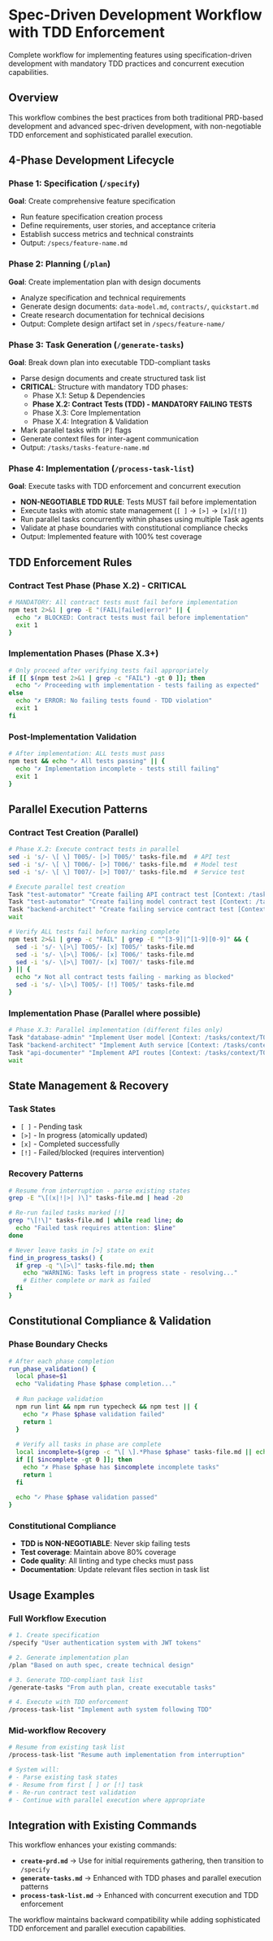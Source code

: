 # Spec-Driven Development Workflow with TDD Enforcement

Complete workflow for implementing features using specification-driven development with mandatory TDD practices and concurrent execution capabilities.

## Overview

This workflow combines the best practices from both traditional PRD-based development and advanced spec-driven development, with non-negotiable TDD enforcement and sophisticated parallel execution.

## 4-Phase Development Lifecycle

### Phase 1: Specification (`/specify`)
**Goal**: Create comprehensive feature specification
- Run feature specification creation process
- Define requirements, user stories, and acceptance criteria  
- Establish success metrics and technical constraints
- Output: `/specs/feature-name.md`

### Phase 2: Planning (`/plan`) 
**Goal**: Create implementation plan with design documents
- Analyze specification and technical requirements
- Generate design documents: `data-model.md`, `contracts/`, `quickstart.md`
- Create research documentation for technical decisions
- Output: Complete design artifact set in `/specs/feature-name/`

### Phase 3: Task Generation (`/generate-tasks`)
**Goal**: Break down plan into executable TDD-compliant tasks
- Parse design documents and create structured task list
- **CRITICAL**: Structure with mandatory TDD phases:
  - Phase X.1: Setup & Dependencies
  - **Phase X.2: Contract Tests (TDD) - MANDATORY FAILING TESTS** 
  - Phase X.3: Core Implementation
  - Phase X.4: Integration & Validation
- Mark parallel tasks with `[P]` flags
- Generate context files for inter-agent communication
- Output: `/tasks/tasks-feature-name.md`

### Phase 4: Implementation (`/process-task-list`)
**Goal**: Execute tasks with TDD enforcement and concurrent execution
- **NON-NEGOTIABLE TDD RULE**: Tests MUST fail before implementation
- Execute tasks with atomic state management (`[ ]` → `[>]` → `[x]`/`[!]`)
- Run parallel tasks concurrently within phases using multiple Task agents
- Validate at phase boundaries with constitutional compliance checks
- Output: Implemented feature with 100% test coverage

## TDD Enforcement Rules

### Contract Test Phase (Phase X.2) - CRITICAL
```bash
# MANDATORY: All contract tests must fail before implementation
npm test 2>&1 | grep -E "(FAIL|failed|error)" || {
  echo "✗ BLOCKED: Contract tests must fail before implementation"
  exit 1
}
```

### Implementation Phases (Phase X.3+)
```bash
# Only proceed after verifying tests fail appropriately
if [[ $(npm test 2>&1 | grep -c "FAIL") -gt 0 ]]; then
  echo "✓ Proceeding with implementation - tests failing as expected"
else
  echo "✗ ERROR: No failing tests found - TDD violation"
  exit 1
fi
```

### Post-Implementation Validation
```bash
# After implementation: ALL tests must pass
npm test && echo "✓ All tests passing" || {
  echo "✗ Implementation incomplete - tests still failing"
  exit 1
}
```

## Parallel Execution Patterns

### Contract Test Creation (Parallel)
```bash
# Phase X.2: Execute contract tests in parallel
sed -i 's/- \[ \] T005/- [>] T005/' tasks-file.md  # API test
sed -i 's/- \[ \] T006/- [>] T006/' tasks-file.md  # Model test  
sed -i 's/- \[ \] T007/- [>] T007/' tasks-file.md  # Service test

# Execute parallel test creation
Task "test-automator" "Create failing API contract test [Context: /tasks/context/T005_api_test.md]" &
Task "test-automator" "Create failing model contract test [Context: /tasks/context/T006_model_test.md]" &
Task "backend-architect" "Create failing service contract test [Context: /tasks/context/T007_service_test.md]" &
wait

# Verify ALL tests fail before marking complete
npm test 2>&1 | grep -c "FAIL" | grep -E "^[3-9]|^[1-9][0-9]" && {
  sed -i 's/- \[>\] T005/- [x] T005/' tasks-file.md
  sed -i 's/- \[>\] T006/- [x] T006/' tasks-file.md  
  sed -i 's/- \[>\] T007/- [x] T007/' tasks-file.md
} || {
  echo "✗ Not all contract tests failing - marking as blocked"
  sed -i 's/- \[>\] T005/- [!] T005/' tasks-file.md
}
```

### Implementation Phase (Parallel where possible)
```bash
# Phase X.3: Parallel implementation (different files only)
Task "database-admin" "Implement User model [Context: /tasks/context/T010_user_model.md]" &
Task "backend-architect" "Implement Auth service [Context: /tasks/context/T011_auth_service.md]" &  
Task "api-documenter" "Implement API routes [Context: /tasks/context/T012_api_routes.md]" &
wait
```

## State Management & Recovery

### Task States
- `[ ]` - Pending task
- `[>]` - In progress (atomically updated)
- `[x]` - Completed successfully
- `[!]` - Failed/blocked (requires intervention)

### Recovery Patterns
```bash
# Resume from interruption - parse existing states
grep -E "\[(x|!|>| )\]" tasks-file.md | head -20

# Re-run failed tasks marked [!]
grep "\[!\]" tasks-file.md | while read line; do
  echo "Failed task requires attention: $line"
done

# Never leave tasks in [>] state on exit
find_in_progress_tasks() {
  if grep -q "\[>\]" tasks-file.md; then
    echo "WARNING: Tasks left in progress state - resolving..."
    # Either complete or mark as failed
  fi
}
```

## Constitutional Compliance & Validation

### Phase Boundary Checks
```bash
# After each phase completion
run_phase_validation() {
  local phase=$1
  echo "Validating Phase $phase completion..."
  
  # Run package validation
  npm run lint && npm run typecheck && npm test || {
    echo "✗ Phase $phase validation failed"
    return 1
  }
  
  # Verify all tasks in phase are complete
  local incomplete=$(grep -c "\[ \].*Phase $phase" tasks-file.md || echo 0)
  if [[ $incomplete -gt 0 ]]; then
    echo "✗ Phase $phase has $incomplete incomplete tasks"
    return 1
  fi
  
  echo "✓ Phase $phase validation passed"
}
```

### Constitutional Compliance
- **TDD is NON-NEGOTIABLE**: Never skip failing tests
- **Test coverage**: Maintain above 80% coverage
- **Code quality**: All linting and type checks must pass
- **Documentation**: Update relevant files section in task list

## Usage Examples

### Full Workflow Execution
```bash
# 1. Create specification
/specify "User authentication system with JWT tokens"

# 2. Generate implementation plan  
/plan "Based on auth spec, create technical design"

# 3. Generate TDD-compliant task list
/generate-tasks "From auth plan, create executable tasks"

# 4. Execute with TDD enforcement
/process-task-list "Implement auth system following TDD"
```

### Mid-workflow Recovery
```bash
# Resume from existing task list
/process-task-list "Resume auth implementation from interruption"

# System will:
# - Parse existing task states
# - Resume from first [ ] or [!] task  
# - Re-run contract test validation
# - Continue with parallel execution where appropriate
```

## Integration with Existing Commands

This workflow enhances your existing commands:
- **`create-prd.md`** → Use for initial requirements gathering, then transition to `/specify`
- **`generate-tasks.md`** → Enhanced with TDD phases and parallel execution patterns
- **`process-task-list.md`** → Enhanced with concurrent execution and TDD enforcement

The workflow maintains backward compatibility while adding sophisticated TDD enforcement and parallel execution capabilities.